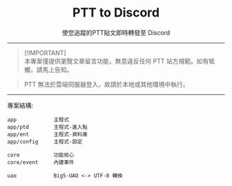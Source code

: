 <div align="center">
  <div align="center">
    
  </div>

# PTT to Discord

  <div>

  </div>

  <p align="center"><font>使您追蹤的PTT貼文即時轉發至 Discord</font></p>
</div>

---
> [!IMPORTANT]\
> 本專案僅提供瀏覽文章留言功能，無意違反任何 PTT 站方規範。如有牴觸，請馬上告知。

> PTT 無法於雲端伺服器登入，故請於本地或其他環境中執行。

---

專案結構:

```
app            主程式
app/ptd        主程式-進入點
app/ent        主程式-資料庫
app/config     主程式-設定

core           功能核心
core/event     內建事件

uao            Big5-UAO <-> UTF-8 轉換
```